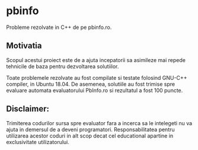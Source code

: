 # pbinfo
Probleme rezolvate in C++ de pe pbinfo.ro.

## Motivatia
Scopul acestui proiect este de a ajuta incepatorii sa asimileze mai repede tehnicile de baza
pentru dezvoltarea solutiilor. 

Toate problemele rezolvate au fost compilate si testate folosind GNU-C++ compiler, in Ubuntu 18.04. 
De asemenea, solutiile au fost trimise spre evaluare automata evaluatorului PbInfo.ro si 
rezultatul a fost 100 puncte.

## Disclaimer:
Trimiterea codurilor sursa spre evaluator fara a incerca sa le intelegeti nu va ajuta in
demersul de a deveni programatori. Responsabilitatea pentru utilizarea acestor coduri in alt scop
decat cel educational apartine in exclusivitate utilizatorului.
